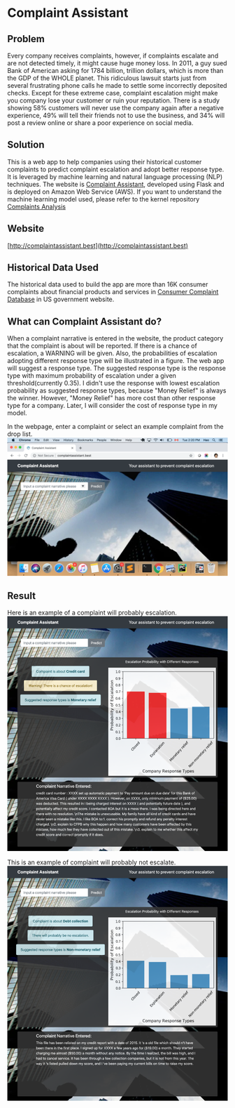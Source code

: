 # Complaint Assistant

## Problem
Every company receives complaints, however, if complaints escalate and are not 
detected timely, it might cause huge money loss. In 2011, a guy sued Bank of 
American asking for 1784 billion, trillion dollars, which is more than the 
GDP of the WHOLE planet.  This ridiculous lawsuit starts just from several 
frustrating phone calls he made to settle some incorrectly deposited checks. 
Except for these extreme case, complaint escalation might make 
you company lose your customer or ruin your reputation.  There is a study 
showing 58% customers will never use the company again after a negative 
experience, 49% will tell their friends not to use the business, and 34% will 
post a review online or share a poor experience on social media.  

## Solution
This is a web app to help companies using their historical customer complaints to 
predict complaint escalation and adopt better response type.  It is leveraged by 
machine learning and natural language processing (NLP) techniques. The website is 
[Complaint Assistant](http://complaintassistant.best), developed using Flask and 
is deployed on Amazon Web Service (AWS). If you want to understand the machine learning
 model used, please refer to the kernel repository [Complaints Analysis](https://github.com/atuSpirit/ComplaintsAnalysis)

## Website
[http://complaintassistant.best](http://complaintassistant.best)

## Historical Data Used
The historical data used to build the app are more than 16K consumer complaints about
financial products and services in [Consumer Complaint Database](https://www.consumerfinance.gov/data-research/consumer-complaints/search/?from=0&searchField=all&searchText=&size=25&sort=created_date_desc) 
in US government website. 

## What can Complaint Assistant do?
When a complaint narrative is entered in the website, the product category that the complaint
is about will be reported. If there is a chance of escalation, a WARNING will be given. Also, 
the probabilities of escalation adopting different response type will be illustrated in a 
figure.  The web app will suggest a response type.  The suggested response type is the response
type with maximum probability of escalation under a given threshold(currently 0.35).  I didn't 
use the response with lowest escalation probability as suggested response types, because 
"Money Relief" is always the winner.  However, "Money Relief" has more cost than other 
response type for a company. Later, I will consider the cost of response type in my model.

In the webpage, enter a complaint or select an example complaint from the drop list.
![Website View](static/img/webview.png)

## Result
Here is an example of a complaint will probably escalation.
![Escalation](static/img/ComplaintAssistant_escalation.png)

This is an example of complaint will probably not escalate. 
![NoEscalation](static/img/ComplaintAssistant_no_escalation.png)

